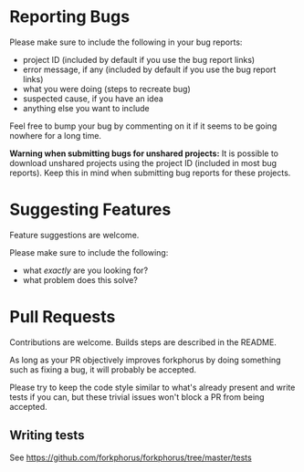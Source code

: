 # Reporting Bugs

<!-- NOTE TO EDITOR: Please keep this section up to date with the instructions on https://scratch.mit.edu/projects/366001364/ -->
Please make sure to include the following in your bug reports:

 - project ID (included by default if you use the bug report links)
 - error message, if any (included by default if you use the bug report links)
 - what you were doing (steps to recreate bug)
 - suspected cause, if you have an idea
 - anything else you want to include

Feel free to bump your bug by commenting on it if it seems to be going nowhere for a long time.

**Warning when submitting bugs for unshared projects:** It is possible to download unshared projects using the project ID (included in most bug reports). Keep this in mind when submitting bug reports for these projects.

# Suggesting Features

Feature suggestions are welcome.

Please make sure to include the following:

 - what *exactly* are you looking for?
 - what problem does this solve?

# Pull Requests

Contributions are welcome. Builds steps are described in the README.

As long as your PR objectively improves forkphorus by doing something such as fixing a bug, it will probably be accepted.

Please try to keep the code style similar to what's already present and write tests if you can, but these trivial issues won't block a PR from being accepted.

## Writing tests

See https://github.com/forkphorus/forkphorus/tree/master/tests
